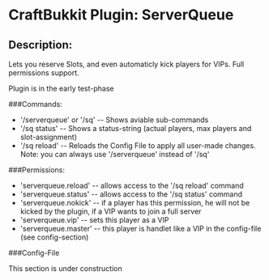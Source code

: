 CraftBukkit Plugin: ServerQueue
===============================

Description:
------------

Lets you reserve Slots, and even automaticly kick players for VIPs. Full permissions support.

Plugin is in the early test-phase

###Commands:

* '/serverqueue' or '/sq' -- Shows aviable sub-commands
* '/sq status' -- Shows a status-string (actual players, max players and slot-assignment)
* '/sq reload' -- Reloads the Config File to apply all user-made changes.
Note: you can always use '/serverqueue' instead of '/sq'

###Permissions:

* 'serverqueue.reload' -- allows access to the '/sq reload' command
* 'serverqueue.status' -- allows access to the '/sq status' command
* 'serverqueue.nokick' -- if a player has this permission, he will not be kicked by the plugin, if a VIP wants to join a full server
* 'serverqueue.vip'    -- sets this player as a VIP
* 'serverqueue.master' -- this player is handlet like a VIP in the config-file (see config-section)

###Config-File

This section is under construction